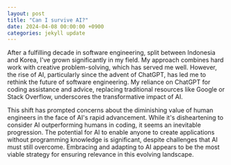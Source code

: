```yaml
---
layout: post
title: "Can I survive AI?"
date: 2024-04-08 00:00:00 +0900
categories: jekyll update
---
```

After a fulfilling decade in software engineering, split between Indonesia and Korea, I've grown significantly in my field. My approach combines hard work with creative problem-solving, which has served me well. However, the rise of AI, particularly since the advent of ChatGPT, has led me to rethink the future of software engineering. My reliance on ChatGPT for coding assistance and advice, replacing traditional resources like Google or Stack Overflow, underscores the transformative impact of AI.

This shift has prompted concerns about the diminishing value of human engineers in the face of AI's rapid advancement. While it's disheartening to consider AI outperforming humans in coding, it seems an inevitable progression. The potential for AI to enable anyone to create applications without programming knowledge is significant, despite challenges that AI must still overcome. Embracing and adapting to AI appears to be the most viable strategy for ensuring relevance in this evolving landscape.
